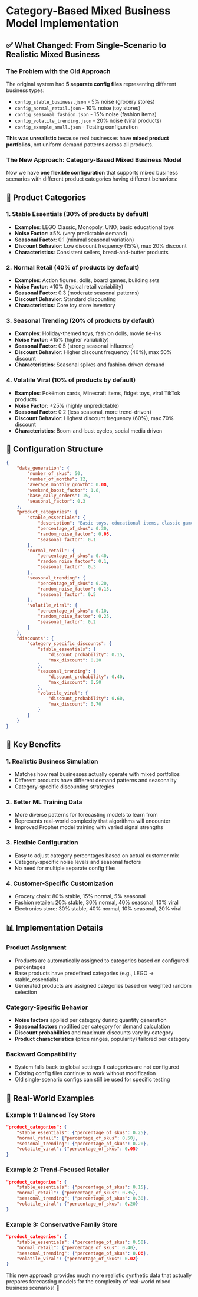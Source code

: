 # Category-Based Mixed Business Model Implementation

## ✅ What Changed: From Single-Scenario to Realistic Mixed Business

### The Problem with the Old Approach
The original system had **5 separate config files** representing different business types:
- `config_stable_business.json` - 5% noise (grocery stores)
- `config_normal_retail.json` - 10% noise (toy stores) 
- `config_seasonal_fashion.json` - 15% noise (fashion items)
- `config_volatile_trending.json` - 20% noise (viral products)
- `config_example_small.json` - Testing configuration

**This was unrealistic** because real businesses have **mixed product portfolios**, not uniform demand patterns across all products.

### The New Approach: Category-Based Mixed Business Model

Now we have **one flexible configuration** that supports mixed business scenarios with different product categories having different behaviors:

## 🏪 Product Categories

### 1. **Stable Essentials** (30% of products by default)
- **Examples**: LEGO Classic, Monopoly, UNO, basic educational toys
- **Noise Factor**: ±5% (very predictable demand)
- **Seasonal Factor**: 0.1 (minimal seasonal variation)
- **Discount Behavior**: Low discount frequency (15%), max 20% discount
- **Characteristics**: Consistent sellers, bread-and-butter products

### 2. **Normal Retail** (40% of products by default)
- **Examples**: Action figures, dolls, board games, building sets
- **Noise Factor**: ±10% (typical retail variability)
- **Seasonal Factor**: 0.3 (moderate seasonal patterns)
- **Discount Behavior**: Standard discounting
- **Characteristics**: Core toy store inventory

### 3. **Seasonal Trending** (20% of products by default)
- **Examples**: Holiday-themed toys, fashion dolls, movie tie-ins
- **Noise Factor**: ±15% (higher variability)
- **Seasonal Factor**: 0.5 (strong seasonal influence)
- **Discount Behavior**: Higher discount frequency (40%), max 50% discount
- **Characteristics**: Seasonal spikes and fashion-driven demand

### 4. **Volatile Viral** (10% of products by default)
- **Examples**: Pokémon cards, Minecraft items, fidget toys, viral TikTok products
- **Noise Factor**: ±25% (highly unpredictable)
- **Seasonal Factor**: 0.2 (less seasonal, more trend-driven)
- **Discount Behavior**: Highest discount frequency (60%), max 70% discount
- **Characteristics**: Boom-and-bust cycles, social media driven

## 🔧 Configuration Structure

```json
{
    "data_generation": {
        "number_of_skus": 50,
        "number_of_months": 12,
        "average_monthly_growth": 0.08,
        "weekend_boost_factor": 1.8,
        "base_daily_orders": 15,
        "seasonal_factor": 0.3
    },
    "product_categories": {
        "stable_essentials": {
            "description": "Basic toys, educational items, classic games",
            "percentage_of_skus": 0.30,
            "random_noise_factor": 0.05,
            "seasonal_factor": 0.1
        },
        "normal_retail": {
            "percentage_of_skus": 0.40,
            "random_noise_factor": 0.1,
            "seasonal_factor": 0.3
        },
        "seasonal_trending": {
            "percentage_of_skus": 0.20,
            "random_noise_factor": 0.15,
            "seasonal_factor": 0.5
        },
        "volatile_viral": {
            "percentage_of_skus": 0.10,
            "random_noise_factor": 0.25,
            "seasonal_factor": 0.2
        }
    },
    "discounts": {
        "category_specific_discounts": {
            "stable_essentials": {
                "discount_probability": 0.15,
                "max_discount": 0.20
            },
            "seasonal_trending": {
                "discount_probability": 0.40,
                "max_discount": 0.50
            },
            "volatile_viral": {
                "discount_probability": 0.60,
                "max_discount": 0.70
            }
        }
    }
}
```

## 🚀 Key Benefits

### 1. **Realistic Business Simulation**
- Matches how real businesses actually operate with mixed portfolios
- Different products have different demand patterns and seasonality
- Category-specific discounting strategies

### 2. **Better ML Training Data**
- More diverse patterns for forecasting models to learn from
- Represents real-world complexity that algorithms will encounter
- Improved Prophet model training with varied signal strengths

### 3. **Flexible Configuration**
- Easy to adjust category percentages based on actual customer mix
- Category-specific noise levels and seasonal factors
- No need for multiple separate config files

### 4. **Customer-Specific Customization**
- Grocery chain: 80% stable, 15% normal, 5% seasonal
- Fashion retailer: 20% stable, 30% normal, 40% seasonal, 10% viral
- Electronics store: 30% stable, 40% normal, 10% seasonal, 20% viral

## 📊 Implementation Details

### Product Assignment
- Products are automatically assigned to categories based on configured percentages
- Base products have predefined categories (e.g., LEGO → stable_essentials)
- Generated products are assigned categories based on weighted random selection

### Category-Specific Behavior
- **Noise factors** applied per category during quantity generation
- **Seasonal factors** modified per category for demand calculation
- **Discount probabilities** and maximum discounts vary by category
- **Product characteristics** (price ranges, popularity) tailored per category

### Backward Compatibility
- System falls back to global settings if categories are not configured
- Existing config files continue to work without modification
- Old single-scenario configs can still be used for specific testing

## 🎯 Real-World Examples

### Example 1: Balanced Toy Store
```json
"product_categories": {
    "stable_essentials": {"percentage_of_skus": 0.25},
    "normal_retail": {"percentage_of_skus": 0.50},
    "seasonal_trending": {"percentage_of_skus": 0.20},
    "volatile_viral": {"percentage_of_skus": 0.05}
}
```

### Example 2: Trend-Focused Retailer
```json
"product_categories": {
    "stable_essentials": {"percentage_of_skus": 0.15},
    "normal_retail": {"percentage_of_skus": 0.35},
    "seasonal_trending": {"percentage_of_skus": 0.30},
    "volatile_viral": {"percentage_of_skus": 0.20}
}
```

### Example 3: Conservative Family Store
```json
"product_categories": {
    "stable_essentials": {"percentage_of_skus": 0.50},
    "normal_retail": {"percentage_of_skus": 0.40},
    "seasonal_trending": {"percentage_of_skus": 0.08},
    "volatile_viral": {"percentage_of_skus": 0.02}
}
```

This new approach provides much more realistic synthetic data that actually prepares forecasting models for the complexity of real-world mixed business scenarios! 🎉

